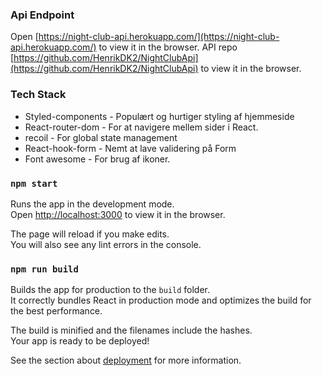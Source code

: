 ### Api Endpoint

Open [https://night-club-api.herokuapp.com/](https://night-club-api.herokuapp.com/) to view it in the browser.
API repo [https://github.com/HenrikDK2/NightClubApi](https://github.com/HenrikDK2/NightClubApi) to view it in the browser.

### Tech Stack

- Styled-components - Populært og hurtiger styling af hjemmeside
- React-router-dom - For at navigere mellem sider i React.
- recoil - For global state management
- React-hook-form - Nemt at lave validering på Form
- Font awesome - For brug af ikoner.

### `npm start`

Runs the app in the development mode.<br />
Open [http://localhost:3000](http://localhost:3000) to view it in the browser.

The page will reload if you make edits.<br />
You will also see any lint errors in the console.

### `npm run build`

Builds the app for production to the `build` folder.<br />
It correctly bundles React in production mode and optimizes the build for the best performance.

The build is minified and the filenames include the hashes.<br />
Your app is ready to be deployed!

See the section about [deployment](https://facebook.github.io/create-react-app/docs/deployment) for more information.
